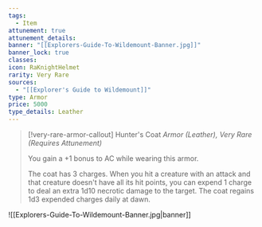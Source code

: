 ```yaml
---
tags:
  - Item
attunement: true
attunement_details: 
banner: "[[Explorers-Guide-To-Wildemount-Banner.jpg]]"
banner_lock: true
classes: 
icon: RaKnightHelmet
rarity: Very Rare
sources:
  - "[[Explorer's Guide to Wildemount]]"
type: Armor
price: 5000
type_details: Leather
---
```

>[!very-rare-armor-callout] Hunter's Coat
>*Armor (Leather), Very Rare (Requires Attunement)*
>
>You gain a +1 bonus to AC while wearing this armor.
>
>The coat has 3 charges. When you hit a creature with an attack and that creature doesn't have all its hit points, you can expend 1 charge to deal an extra 1d10 necrotic damage to the target. The coat regains 1d3 expended charges daily at dawn.

![[Explorers-Guide-To-Wildemount-Banner.jpg|banner]]
